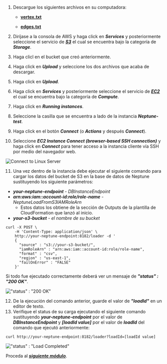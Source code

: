 1. Descargue los siguientes archivos en su computadora:

      * [**vertex.txt**](http://neptune.oldschool.cloud/vertex.txt)

      * [**edges.txt**](http://neptune.oldschool.cloud/edges.txt)

2. Diríjase a la consola de AWS y haga click en **_Services_** y posteriormente seleccione el servicio de [**_S3_**](https://s3.console.aws.amazon.com/) el cual se encuentra bajo la categoría de **_Storage_**.
3. Haga clicl en el bucket que creó anteriormente.
4. Haga click en ***Upload*** y seleccione los dos archivos que acaba de descargar.
5. Haga click en ***Upload***.
6. Haga click en **_Services_** y posteriormente seleccione el servicio de [**_EC2_**](https://console.aws.amazon.com/ec2/) el cual se encuentra bajo la categoría de **_Compute_**.
7. Haga click en **_Running instances_**.
8. Seleccione la casilla que se encuentra a lado de la instancia **_Neptune-test_**.
9. Haga click en el botón **_Connect_** (o **_Actions_** y después **_Connect_**).
10. Seleccione **_EC2 Instance Connect (browser-based SSH connection)_** y haga click en **_Connect_** para tener acceso a la instancia cliente vía SSH por medio del navegador web.

![Connect to Linux Server](images/connect.png)

11. Una vez dentro de la instancia debe ejecutar el siguiente comando para cargar los datos del bucket de S3 en la base de datos de Neptune sustituyendo los siguiente parámetros:

* ***your-neptune-endpoint*** - *DBInstanceEndpoint* 
* ***arn:aws:iam::account-id:role/role-name*** - *NeptuneLoadFromS3IAMRoleArn*
    * Estos datos los obtiene de la sección de Outputs de la plantilla de CloudFormation que lanzó al inicio.
* ***your-s3-bucket*** - *el nombre de su bucket*

```
curl -X POST \
    -H 'Content-Type: application/json' \
    http://your-neptune-endpoint:8182/loader -d '
    { 
      "source" : "s3://your-s3-bucket/", 
      "iamRoleArn" : "arn:aws:iam::account-id:role/role-name",
      "format" : "csv", 
      "region" : "us-east-1", 
      "failOnError" : "FALSE"
    }'
```
Si todo fue ejecutado correctamente deberá ver un mensaje de ***"status" : "200 OK"***.

!["status" : "200 OK"](images/status200ok.png)

12. De la ejecución del comando anterior, guarde el valor de ***"loadId"*** en un editor de texto.
13. Verifique el status de su carga ejecutando el siguiente comando sustituyendo ***your-neptune-endpoint*** por el valor de ***DBInstanceEndpoint*** y ***[loadId value]*** por el valor de ***loadId*** del comando que ejecutó anteriormente:

```
curl http://your-neptune-endpoint:8182/loader?loadId=[loadId value]
```

!["status" : "Load Completed"](images/loadcompleted.png)

Proceda al [**_siguiente módulo_**](/connect).